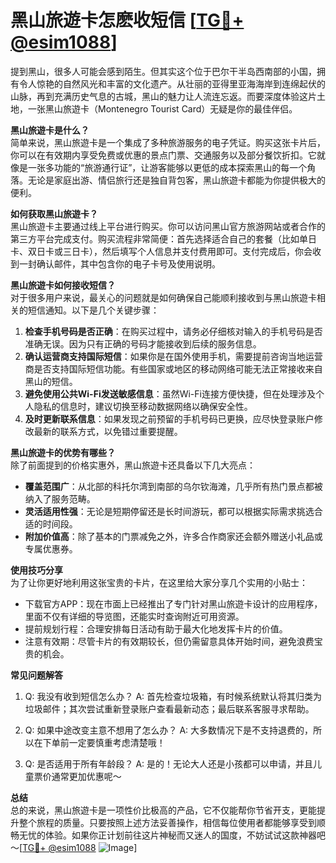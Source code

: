 # 黑山旅遊卡怎麽收短信 [[TG💪+ @esim1088](https://t.me/s/esim1088)]

提到黑山，很多人可能会感到陌生。但其实这个位于巴尔干半岛西南部的小国，拥有令人惊艳的自然风光和丰富的文化遗产。从壮丽的亚得里亚海海岸到连绵起伏的山脉，再到充满历史气息的古城，黑山的魅力让人流连忘返。而要深度体验这片土地，一张黑山旅遊卡（Montenegro Tourist Card）无疑是你的最佳伴侣。

**黑山旅遊卡是什么？**  
简单来说，黑山旅遊卡是一个集成了多种旅游服务的电子凭证。购买这张卡片后，你可以在有效期内享受免费或优惠的景点门票、交通服务以及部分餐饮折扣。它就像是一张多功能的“旅游通行证”，让游客能够以更低的成本探索黑山的每一个角落。无论是家庭出游、情侣旅行还是独自背包客，黑山旅遊卡都能为你提供极大的便利。

**如何获取黑山旅遊卡？**  
黑山旅遊卡主要通过线上平台进行购买。你可以访问黑山官方旅游网站或者合作的第三方平台完成支付。购买流程非常简便：首先选择适合自己的套餐（比如单日卡、双日卡或三日卡），然后填写个人信息并支付费用即可。支付完成后，你会收到一封确认邮件，其中包含你的电子卡号及使用说明。

**黑山旅遊卡如何接收短信？**  
对于很多用户来说，最关心的问题就是如何确保自己能顺利接收到与黑山旅遊卡相关的短信通知。以下是几个关键步骤：

1. **检查手机号码是否正确**：在购买过程中，请务必仔细核对输入的手机号码是否准确无误。因为只有正确的号码才能接收到后续的服务信息。
2. **确认运营商支持国际短信**：如果你是在国外使用手机，需要提前咨询当地运营商是否支持国际短信功能。有些国家或地区的移动网络可能无法正常接收来自黑山的短信。
3. **避免使用公共Wi-Fi发送敏感信息**：虽然Wi-Fi连接方便快捷，但在处理涉及个人隐私的信息时，建议切换至移动数据网络以确保安全性。
4. **及时更新联系信息**：如果发现之前预留的手机号码已更换，应尽快登录账户修改最新的联系方式，以免错过重要提醒。

**黑山旅遊卡的优势有哪些？**  
除了前面提到的价格实惠外，黑山旅遊卡还具备以下几大亮点：

- **覆盖范围广**：从北部的科托尔湾到南部的乌尔钦海滩，几乎所有热门景点都被纳入了服务范畴。
- **灵活适用性强**：无论是短期停留还是长时间游玩，都可以根据实际需求挑选合适的时间段。
- **附加价值高**：除了基本的门票减免之外，许多合作商家还会额外赠送小礼品或专属优惠券。

**使用技巧分享**  
为了让你更好地利用这张宝贵的卡片，在这里给大家分享几个实用的小贴士：

- 下载官方APP：现在市面上已经推出了专门针对黑山旅遊卡设计的应用程序，里面不仅有详细的导览图，还能实时查询附近可用资源。
- 提前规划行程：合理安排每日活动有助于最大化地发挥卡片的价值。
- 注意有效期：尽管卡片的有效期较长，但仍需留意具体开始时间，避免浪费宝贵的机会。

**常见问题解答**  
1. Q: 我没有收到短信怎么办？
   A: 首先检查垃圾箱，有时候系统默认将其归类为垃圾邮件；其次尝试重新登录账户查看最新动态；最后联系客服寻求帮助。

2. Q: 如果中途改变主意不想用了怎么办？
   A: 大多数情况下是不支持退费的，所以在下单前一定要慎重考虑清楚哦！

3. Q: 是否适用于所有年龄段？
   A: 是的！无论大人还是小孩都可以申请，并且儿童票价通常更加优惠呢～

**总结**  
总的来说，黑山旅遊卡是一项性价比极高的产品，它不仅能帮你节省开支，更能提升整个旅程的质量。只要按照上述方法妥善操作，相信每位使用者都能够享受到顺畅无忧的体验。如果你正计划前往这片神秘而又迷人的国度，不妨试试这款神器吧～[[TG💪+ @esim1088](https://t.me/s/esim1088) ![Image](https://i.postimg.cc/4NQfJmqS/Snipaste-2025-05-13-00-14-12.png)]